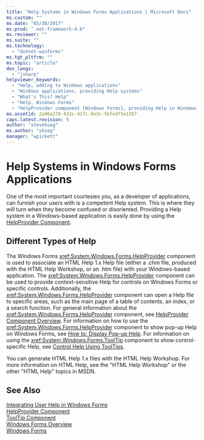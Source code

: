 ```yaml
---
title: "Help Systems in Windows Forms Applications | Microsoft Docs"
ms.custom: ""
ms.date: "03/30/2017"
ms.prod: ".net-framework-4.6"
ms.reviewer: ""
ms.suite: ""
ms.technology: 
  - "dotnet-winforms"
ms.tgt_pltfrm: ""
ms.topic: "article"
dev_langs: 
  - "jsharp"
helpviewer_keywords: 
  - "Help, adding to Windows applications"
  - "Windows applications, providing Help systems"
  - "What's This? Help"
  - "Help, Windows Forms"
  - "HelpProvider component [Windows Forms], providing Help in Windows applications"
ms.assetid: 2a96a278-432c-41fc-9e3c-5bfedf5e1267
caps.latest.revision: 9
author: "stevehoag"
ms.author: "shoag"
manager: "wpickett"
---
```

# Help Systems in Windows Forms Applications
One of the most important courtesies you, as a developer of applications, can furnish your users with is a competent Help system. This is where they will turn when they become confused or disoriented. Providing a Help system in a Windows-based application is easily done by using the [HelpProvider Component](../../../../docs/framework/winforms/controls/helpprovider-component-windows-forms.md).  
  
## Different Types of Help  
 The Windows Forms <xref:System.Windows.Forms.HelpProvider> component is used to associate an HTML Help 1.x Help file (either a .chm file, produced with the HTML Help Workshop, or an .htm file) with your Windows-based application. The <xref:System.Windows.Forms.HelpProvider> component can be used to provide context-sensitive Help for controls on Windows Forms or specific controls. Additionally, the <xref:System.Windows.Forms.HelpProvider> component can open a Help file to specific areas, such as the main page of a table of contents, an index, or a search function. For general information about the <xref:System.Windows.Forms.HelpProvider> component, see [HelpProvider Component Overview](../../../../docs/framework/winforms/controls/helpprovider-component-overview-windows-forms.md). For information on how to use the <xref:System.Windows.Forms.HelpProvider> component to show pop-up Help on Windows Forms, see [How to: Display Pop-up Help](../../../../docs/framework/winforms/advanced/how-to-display-pop-up-help.md). For information on using the <xref:System.Windows.Forms.ToolTip> component to show control-specific Help, see [Control Help Using ToolTips](../../../../docs/framework/winforms/advanced/control-help-using-tooltips.md).  
  
 You can generate HTML Help 1.x files with the HTML Help Workshop. For more information on HTML Help, see the "HTML Help Workshop" or the other "HTML Help" topics in MSDN.  
  
## See Also  
 [Integrating User Help in Windows Forms](../../../../docs/framework/winforms/advanced/integrating-user-help-in-windows-forms.md)   
 [HelpProvider Component](../../../../docs/framework/winforms/controls/helpprovider-component-windows-forms.md)   
 [ToolTip Component](../../../../docs/framework/winforms/controls/tooltip-component-windows-forms.md)   
 [Windows Forms Overview](../../../../docs/framework/winforms/windows-forms-overview.md)   
 [Windows Forms](../../../../docs/framework/winforms/windows-forms.md)